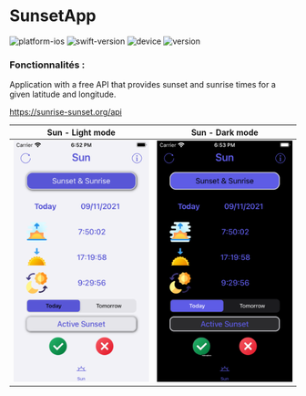 # SunsetApp


![platform-ios](https://img.shields.io/badge/platform-ios--macos-lightgrey.svg) ![swift-version](https://img.shields.io/badge/swift-5.5-red.svg) ![device](https://img.shields.io/badge/Device-iPhone--iPad--Mac-green)
![version](https://img.shields.io/badge/Version-1.1-blue)

### Fonctionnalités :

Application with a free API that provides sunset and sunrise times for a given latitude and longitude.

https://sunrise-sunset.org/api

| Sun - Light mode | Sun - Dark mode |
| -------- | ------------- |
|![Sun Light](source/images/sunLight.png) |![Sun Dark](source/images/sunDark.png) |

